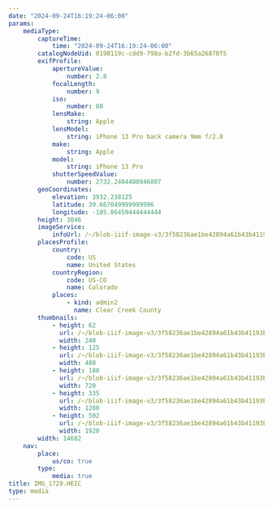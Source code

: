 ```yaml
---
date: "2024-09-24T16:19:24-06:00"
params:
    mediaType:
        captureTime:
            time: "2024-09-24T16:19:24-06:00"
        catalogNodeUid: 0198119c-cdd9-798a-b2fd-3b65a26878f5
        exifProfile:
            apertureValue:
                number: 2.8
            focalLength:
                number: 9
            iso:
                number: 80
            lensMake:
                string: Apple
            lensModel:
                string: iPhone 13 Pro back camera 9mm f/2.8
            make:
                string: Apple
            model:
                string: iPhone 13 Pro
            shutterSpeedValue:
                number: 2732.2404400946807
        geoCoordinates:
            elevation: 3932.238125
            latitude: 39.667049999999996
            longitude: -105.86459444444444
        height: 3846
        imageService:
            infoUrl: /~/blob-iiif-image-v3/3f58236ae1be42894a61b43b41193b889c95d61896ee2b00c435a717298f1db6/info.json
        placesProfile:
            country:
                code: US
                name: United States
            countryRegion:
                code: US-CO
                name: Colorado
            places:
                - kind: admin2
                  name: Clear Creek County
        thumbnails:
            - height: 62
              url: /~/blob-iiif-image-v3/3f58236ae1be42894a61b43b41193b889c95d61896ee2b00c435a717298f1db6/full/240%2C62/0/default.jpg
              width: 240
            - height: 125
              url: /~/blob-iiif-image-v3/3f58236ae1be42894a61b43b41193b889c95d61896ee2b00c435a717298f1db6/full/480%2C125/0/default.jpg
              width: 480
            - height: 188
              url: /~/blob-iiif-image-v3/3f58236ae1be42894a61b43b41193b889c95d61896ee2b00c435a717298f1db6/full/720%2C188/0/default.jpg
              width: 720
            - height: 335
              url: /~/blob-iiif-image-v3/3f58236ae1be42894a61b43b41193b889c95d61896ee2b00c435a717298f1db6/full/1280%2C335/0/default.jpg
              width: 1280
            - height: 502
              url: /~/blob-iiif-image-v3/3f58236ae1be42894a61b43b41193b889c95d61896ee2b00c435a717298f1db6/full/1920%2C502/0/default.jpg
              width: 1920
        width: 14682
    nav:
        place:
            us/co: true
        type:
            media: true
title: IMG_1729.HEIC
type: media
---
```

